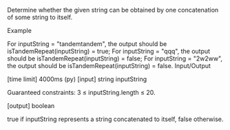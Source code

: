 Determine whether the given string can be obtained by one concatenation of some string to itself.

Example

For inputString = "tandemtandem", the output should be
isTandemRepeat(inputString) = true;
For inputString = "qqq", the output should be
isTandemRepeat(inputString) = false;
For inputString = "2w2ww", the output should be
isTandemRepeat(inputString) = false.
Input/Output

[time limit] 4000ms (py)
[input] string inputString

Guaranteed constraints:
3 ≤ inputString.length ≤ 20.

[output] boolean

true if inputString represents a string concatenated to itself, false otherwise.
